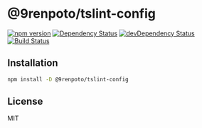 # @9renpoto/tslint-config

[![npm version][npm-image]][npm-url] [![Dependency Status][david-dm-image]][david-dm-url] [![devDependency Status][dev-david-dm-image]][dev-david-dm-url] [![Build Status][travis-image]][travis-url]

## Installation

```sh
npm install -D @9renpoto/tslint-config
```

## License

MIT

[david-dm-image]: https://david-dm.org/9renpoto/tslint-config.svg
[david-dm-url]: https://david-dm.org/9renpoto/tslint-config
[dev-david-dm-image]: https://david-dm.org/9renpoto/tslint-config/dev-status.svg
[dev-david-dm-url]: https://david-dm.org/9renpoto/tslint-config#info=devDependencies
[npm-image]: https://badge.fury.io/js/%409renpoto%2Ftslint-config.svg
[npm-url]: https://badge.fury.io/js/%409renpoto%2Ftslint-config
[travis-image]: https://travis-ci.org/9renpoto/tslint-config.svg?branch=master
[travis-url]: https://travis-ci.org/9renpoto/tslint-config
